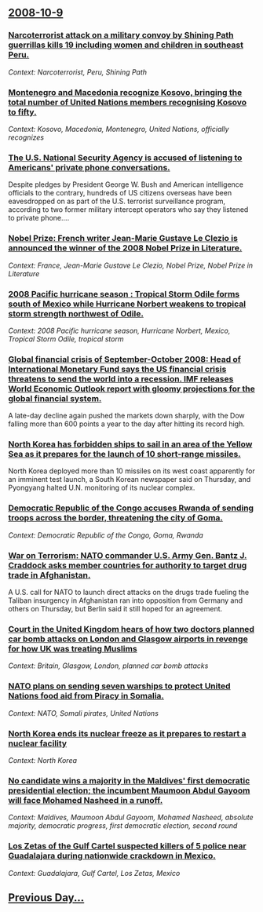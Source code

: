 ## [2008-10-9](/news/2008/10/9/index.md)

### [ Narcoterrorist attack on a military convoy by Shining Path guerrillas kills 19 including women and children in southeast Peru. ](/news/2008/10/9/narcoterrorist-attack-on-a-military-convoy-by-shining-path-guerrillas-kills-19-including-women-and-children-in-southeast-peru.md)
_Context: Narcoterrorist, Peru, Shining Path_

### [ Montenegro and Macedonia recognize Kosovo, bringing the total number of United Nations members recognising Kosovo to fifty. ](/news/2008/10/9/montenegro-and-macedonia-recognize-kosovo-bringing-the-total-number-of-united-nations-members-recognising-kosovo-to-fifty.md)
_Context: Kosovo, Macedonia, Montenegro, United Nations, officially recognizes_

### [ The U.S. National Security Agency is accused of listening to Americans' private phone conversations.](/news/2008/10/9/the-u-s-national-security-agency-is-accused-of-listening-to-americans-private-phone-conversations.md)
Despite pledges by President George W. Bush and American intelligence officials to the contrary, hundreds of US citizens overseas have been eavesdropped on as part of the U.S. terrorist surveillance program, according to two former military intercept operators who say they listened to private phone....

### [ Nobel Prize: French writer Jean-Marie Gustave Le Clezio is announced the winner of the 2008 Nobel Prize in Literature.](/news/2008/10/9/nobel-prize-p-french-writer-jean-marie-gustave-le-cla-c-zio-is-announced-the-winner-of-the-2008-nobel-prize-in-literature.md)
_Context: France, Jean-Marie Gustave Le Clezio, Nobel Prize, Nobel Prize in Literature_

### [ 2008 Pacific hurricane season : Tropical Storm Odile forms south of Mexico while Hurricane Norbert weakens to tropical storm strength northwest of Odile. ](/news/2008/10/9/2008-pacific-hurricane-season-tropical-storm-odile-forms-south-of-mexico-while-hurricane-norbert-weakens-to-tropical-storm-strength-north.md)
_Context: 2008 Pacific hurricane season, Hurricane Norbert, Mexico, Tropical Storm Odile, tropical storm_

### [ Global financial crisis of September-October 2008: Head of International Monetary Fund says the US financial crisis threatens to send the world into a recession.  IMF releases World Economic Outlook report with gloomy projections for the global financial system. ](/news/2008/10/9/global-financial-crisis-of-septemberaoctober-2008-p-head-of-international-monetary-fund-says-the-us-financial-crisis-threatens-to-send-th.md)
A late-day decline again pushed the markets down sharply, with the Dow falling more than 600 points a year to the day after hitting its record high.

### [ North Korea has forbidden ships to sail in an area of the Yellow Sea as it prepares for the launch of 10 short-range missiles. ](/news/2008/10/9/north-korea-has-forbidden-ships-to-sail-in-an-area-of-the-yellow-sea-as-it-prepares-for-the-launch-of-10-short-range-missiles.md)
North Korea deployed more than 10 missiles on its west coast apparently for an imminent test launch, a South Korean newspaper said on Thursday, and Pyongyang halted U.N. monitoring of its nuclear complex.

### [ Democratic Republic of the Congo accuses Rwanda of sending troops across the border, threatening the city of Goma. ](/news/2008/10/9/democratic-republic-of-the-congo-accuses-rwanda-of-sending-troops-across-the-border-threatening-the-city-of-goma.md)
_Context: Democratic Republic of the Congo, Goma, Rwanda_

### [ War on Terrorism: NATO commander U.S. Army Gen. Bantz J. Craddock asks member countries for authority to target drug trade in Afghanistan. ](/news/2008/10/9/war-on-terrorism-p-nato-commander-u-s-army-gen-bantz-j-craddock-asks-member-countries-for-authority-to-target-drug-trade-in-afghanistan.md)
A U.S. call for NATO to launch direct attacks on the drugs trade fueling the Taliban insurgency in Afghanistan ran into opposition from Germany and others on Thursday, but Berlin said it still hoped for an agreement.

### [ Court in the United Kingdom hears of how two doctors planned car bomb attacks on London and Glasgow airports in revenge for how UK was treating Muslims ](/news/2008/10/9/court-in-the-united-kingdom-hears-of-how-two-doctors-planned-car-bomb-attacks-on-london-and-glasgow-airports-in-revenge-for-how-uk-was-trea.md)
_Context: Britain, Glasgow, London, planned car bomb attacks_

### [ NATO plans on sending seven warships to protect United Nations food aid from Piracy in Somalia. ](/news/2008/10/9/nato-plans-on-sending-seven-warships-to-protect-united-nations-food-aid-from-piracy-in-somalia.md)
_Context: NATO, Somali pirates, United Nations_

### [ North Korea ends its nuclear freeze as it prepares to restart a nuclear facility  ](/news/2008/10/9/north-korea-ends-its-nuclear-freeze-as-it-prepares-to-restart-a-nuclear-facility.md)
_Context: North Korea_

### [ No candidate wins a majority in the Maldives' first democratic presidential election; the incumbent Maumoon Abdul Gayoom will face Mohamed Nasheed in a runoff. ](/news/2008/10/9/no-candidate-wins-a-majority-in-the-maldives-first-democratic-presidential-election-the-incumbent-maumoon-abdul-gayoom-will-face-mohamed.md)
_Context: Maldives, Maumoon Abdul Gayoom, Mohamed Nasheed, absolute majority, democratic progress, first democratic election, second round_

### [ Los Zetas of the Gulf Cartel suspected killers of 5 police near Guadalajara during nationwide crackdown in Mexico. ](/news/2008/10/9/los-zetas-of-the-gulf-cartel-suspected-killers-of-5-police-near-guadalajara-during-nationwide-crackdown-in-mexico.md)
_Context: Guadalajara, Gulf Cartel, Los Zetas, Mexico_

## [Previous Day...](/news/2008/10/8/index.md)

